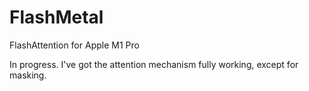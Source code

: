 # FlashMetal
FlashAttention for Apple M1 Pro

In progress. I've got the attention mechanism fully working, except for masking.
